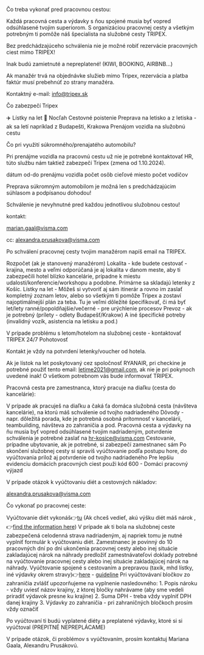 Čo treba vykonať pred pracovnou cestou:

Každá pracovná cesta a výdavky s ňou spojené musia byť vopred odsúhlasené tvojim superiorom.
S organizáciou pracovnej cesty a všetkým potrebným ti pomôže náš špecialista na služobné cesty TRIPEX.

Bez predchádzajúceho schválenia nie je možné robiť rezervácie pracovných ciest mimo TRIPEX!

Inak budú zamietnuté a nepreplatené! (KIWI, BOOKING, AIRBNB...)

Ak manažér trvá na objednávke služieb mimo Tripex, rezervácia a platba faktúr musí prebehnúť zo strany manažéra.

Kontaktný e-mail: [info@tripex.sk](mailto:info@tripex.sk)

Čo zabezpečí Tripex

✈️ Lístky na let
🏢 Nocľah
Cestovné poistenie
Preprava na letisko a z letiska - ak sa letí napríklad z Budapešti, Krakowa
Prenájom vozidla na služobnú cestu

Čo pri využití súkromného/prenajatého automobilu?

Pri prenájme vozidla na pracovnú cestu už nie je potrebné kontaktovať HR, túto službu nám taktiež zabezpečí Tripex (zmena od 1.10.2024).

dátum od-do prenájmu vozidla počet osôb cieľové miesto počet vodičov

Preprava súkromným automobilom je možná len s predchádzajúcim súhlasom a podpísanou dohodou!

Schválenie je nevyhnutné pred každou jednotlivou služobnou cestou!

kontakt:

[marian.gaal@visma.com](mailto:marian.gaal@visma.com)

cc: [alexandra.prusakova@visma.com](mailto:alexandra.prusakova@visma.com)

Po schválení pracovnej cesty tvojim manažérom napíš email na TRIPEX.

Rozpočet (ak je stanovený manažérom) Lokalita - kde budete cestovať - krajina, mesto a veľmi odporúčaná je aj lokalita v danom meste, aby ti zabezpečili hotel blízko kancelárie, prípadne k miestu udalosti/konferencie/workshopu a podobne. Primárne sa skladajú letenky z Košíc. Lístky na let - Môžeš si vytvoriť aj sám itinerár a rovno im zaslať kompletný zoznam letov, alebo so všetkým ti pomôže Tripex a zostaví najoptimálnejší plán za teba. Tu je veľmi dôležité špecifikovať, či má byť let/lety ranné/popoldňajšie/večerné - pre urýchlenie procesov Prevoz - ak je potrebný (prílety - odlety Budapešť/Krakow) A iné špecifické potreby (invalidný vozík, asistencia na letisku a pod.)

V prípade problému s letom/hotelom na služobnej ceste - kontaktovať TRIPEX 24/7 Pohotovosť

Kontakt je vždy na potvrdení letenky/voucher od hotela.

Ak je lístok na let poskytovaný cez spoločnosť RYANAIR, pri checkine je potrebné použiť tento email: [letime2021@gmail.com](mailto:letime2021@gmail.com), ak nie je pri pokynoch uvedené inak! O všetkom potrebnom vás bude informovať TRIPEX.

Pracovná cesta pre zamestnanca, ktorý pracuje na diaľku (cesta do kancelárie):

V prípade ak pracuješ na diaľku a čaká ťa domáca služobná cesta (návšteva kancelárie), na ktorú máš schválenie od tvojho nadriadeného Dôvody - napr. dôležitá porada, kde je potrebná osobná prítomnosť v kancelárii, teambuilding, návšteva zo zahraničia a pod. Pracovná cesta a výdavky na ňu musia byť vopred odsúhlasené tvojim nadriadeným, potvrdenie schválenia je potrebné zaslať na [hr-kosice@visma.com](mailto:hr-kosice@visma.com) Cestovanie, prípadne ubytovanie, ak je potrebné, si zabezpečí zamestnanec sám Po skončení služobnej cesty si spravíš vyúčtovanie podľa postupu hore, do vyúčtovania prilož aj potvrdenie od tvojho nadriadeného Pre lepšiu evidenciu domácich pracovných ciest použi kód 600 - Domáci pracovný výjazd

V prípade otázok k vyúčtovaniu diét a cestovných nákladov:

[alexandra.prusakova@visma.com](mailto:alexandra.prusakova@visma.com)

Čo vykonať po pracovnej ceste:

Vyúčtovanie diét vykonáš👉[tu](https://docs.google.com/forms/d/1iZ6R_erstDpA2bECpH2etFN5Tm0G-BUM9o_CchdoSro/viewform?edit_requested=true) (Ak chceš vedieť, akú výšku diét máš nárok ,👉[find the information here](https://www.cestovnenahrady.sk/zahranicie.php)) V prípade ak ti bola na služobnej ceste zabezpečená celodenná strava nadriadeným, aj napriek tomu je nutné vyplniť formulár k vyúčtovaniu diét. Zamestnanec je povinný do 10 pracovných dní po dni ukončenia pracovnej cesty alebo inej situácie zakladajúcej nárok na náhrady predložiť zamestnávateľovi doklady potrebné na vyúčtovanie pracovnej cesty alebo inej situácie zakladajúcej nárok na náhrady. Vyúčtovanie spojené s cestovaním a prepravou (taxík, mhd lístky, iné výdavky okrem stravy)👉[here](https://expense.visma.net/) - [guideline](https://docs.google.com/presentation/d/1-kzFiDQu8MeQEZACebJC0UgrmGP0jwsO38HSsEXMnRE/edit#slide=id.g5fe0d6edef_0_88) Pri vyúčtovávaní bločkov zo zahraničia zvlášť upozorňujeme na vyplnenie nasledovného: 1. Popis nároku - vždy uviesť názov krajiny, z ktorej bločky nahrávame (aby sme vedeli priradiť výdavok presne ku krajine) 2. Suma DPH - treba vždy vyplniť DPH danej krajiny 3. Výdavky zo zahraničia - pri zahraničných bločkoch prosím vždy označiť

Po vyúčtovaní ti budú vyplatené diéty a preplatené výdavky, ktoré si si vyúčtoval (PREPITNÉ NEPREPLÁCAME)

V prípade otázok, či problémov s vyúčtovaním, prosím kontaktuj Mariana Gaala, Alexandru Prusákovú.